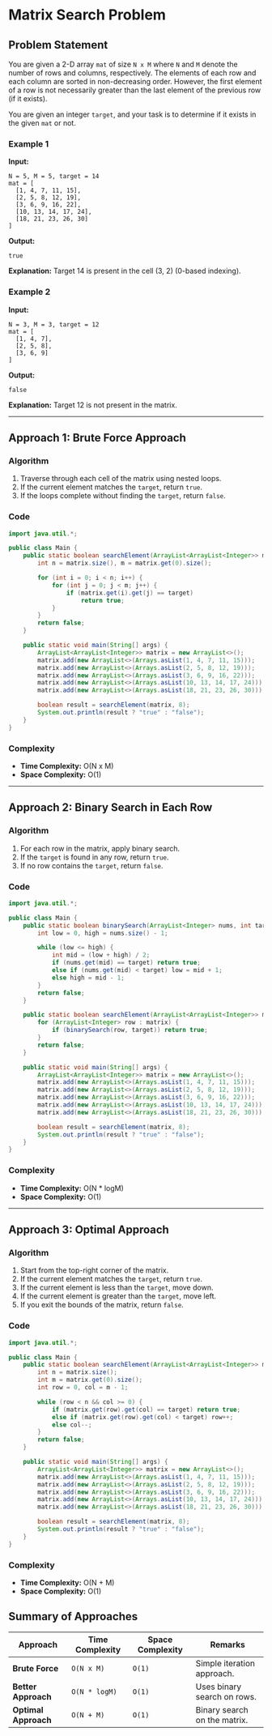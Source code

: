# Matrix Search Problem

## Problem Statement
You are given a 2-D array `mat` of size `N x M` where `N` and `M` denote the number of rows and columns, respectively. The elements of each row and each column are sorted in non-decreasing order. However, the first element of a row is not necessarily greater than the last element of the previous row (if it exists).

You are given an integer `target`, and your task is to determine if it exists in the given `mat` or not.

### Example 1
**Input:**
```
N = 5, M = 5, target = 14
mat = [
  [1, 4, 7, 11, 15],
  [2, 5, 8, 12, 19],
  [3, 6, 9, 16, 22],
  [10, 13, 14, 17, 24],
  [18, 21, 23, 26, 30]
]
```
**Output:**
```
true
```
**Explanation:** Target 14 is present in the cell (3, 2) (0-based indexing).

### Example 2
**Input:**
```
N = 3, M = 3, target = 12
mat = [
  [1, 4, 7],
  [2, 5, 8],
  [3, 6, 9]
]
```
**Output:**
```
false
```
**Explanation:** Target 12 is not present in the matrix.

---

## Approach 1: Brute Force Approach

### Algorithm
1. Traverse through each cell of the matrix using nested loops.
2. If the current element matches the `target`, return `true`.
3. If the loops complete without finding the `target`, return `false`.

### Code
```java
import java.util.*;

public class Main {
    public static boolean searchElement(ArrayList<ArrayList<Integer>> matrix, int target) {
        int n = matrix.size(), m = matrix.get(0).size();

        for (int i = 0; i < n; i++) {
            for (int j = 0; j < m; j++) {
                if (matrix.get(i).get(j) == target)
                    return true;
            }
        }
        return false;
    }

    public static void main(String[] args) {
        ArrayList<ArrayList<Integer>> matrix = new ArrayList<>();
        matrix.add(new ArrayList<>(Arrays.asList(1, 4, 7, 11, 15)));
        matrix.add(new ArrayList<>(Arrays.asList(2, 5, 8, 12, 19)));
        matrix.add(new ArrayList<>(Arrays.asList(3, 6, 9, 16, 22)));
        matrix.add(new ArrayList<>(Arrays.asList(10, 13, 14, 17, 24)));
        matrix.add(new ArrayList<>(Arrays.asList(18, 21, 23, 26, 30)));

        boolean result = searchElement(matrix, 8);
        System.out.println(result ? "true" : "false");
    }
}
```

### Complexity
- **Time Complexity:** O(N x M)
- **Space Complexity:** O(1)

---

## Approach 2: Binary Search in Each Row

### Algorithm
1. For each row in the matrix, apply binary search.
2. If the `target` is found in any row, return `true`.
3. If no row contains the `target`, return `false`.

### Code
```java
import java.util.*;

public class Main {
    public static boolean binarySearch(ArrayList<Integer> nums, int target) {
        int low = 0, high = nums.size() - 1;

        while (low <= high) {
            int mid = (low + high) / 2;
            if (nums.get(mid) == target) return true;
            else if (nums.get(mid) < target) low = mid + 1;
            else high = mid - 1;
        }
        return false;
    }

    public static boolean searchElement(ArrayList<ArrayList<Integer>> matrix, int target) {
        for (ArrayList<Integer> row : matrix) {
            if (binarySearch(row, target)) return true;
        }
        return false;
    }

    public static void main(String[] args) {
        ArrayList<ArrayList<Integer>> matrix = new ArrayList<>();
        matrix.add(new ArrayList<>(Arrays.asList(1, 4, 7, 11, 15)));
        matrix.add(new ArrayList<>(Arrays.asList(2, 5, 8, 12, 19)));
        matrix.add(new ArrayList<>(Arrays.asList(3, 6, 9, 16, 22)));
        matrix.add(new ArrayList<>(Arrays.asList(10, 13, 14, 17, 24)));
        matrix.add(new ArrayList<>(Arrays.asList(18, 21, 23, 26, 30)));

        boolean result = searchElement(matrix, 8);
        System.out.println(result ? "true" : "false");
    }
}
```

### Complexity
- **Time Complexity:** O(N * logM)
- **Space Complexity:** O(1)

---

## Approach 3: Optimal Approach

### Algorithm
1. Start from the top-right corner of the matrix.
2. If the current element matches the `target`, return `true`.
3. If the current element is less than the `target`, move down.
4. If the current element is greater than the `target`, move left.
5. If you exit the bounds of the matrix, return `false`.

### Code
```java
import java.util.*;

public class Main {
    public static boolean searchElement(ArrayList<ArrayList<Integer>> matrix, int target) {
        int n = matrix.size();
        int m = matrix.get(0).size();
        int row = 0, col = m - 1;

        while (row < n && col >= 0) {
            if (matrix.get(row).get(col) == target) return true;
            else if (matrix.get(row).get(col) < target) row++;
            else col--;
        }
        return false;
    }

    public static void main(String[] args) {
        ArrayList<ArrayList<Integer>> matrix = new ArrayList<>();
        matrix.add(new ArrayList<>(Arrays.asList(1, 4, 7, 11, 15)));
        matrix.add(new ArrayList<>(Arrays.asList(2, 5, 8, 12, 19)));
        matrix.add(new ArrayList<>(Arrays.asList(3, 6, 9, 16, 22)));
        matrix.add(new ArrayList<>(Arrays.asList(10, 13, 14, 17, 24)));
        matrix.add(new ArrayList<>(Arrays.asList(18, 21, 23, 26, 30)));

        boolean result = searchElement(matrix, 8);
        System.out.println(result ? "true" : "false");
    }
}
```

### Complexity
- **Time Complexity:** O(N + M)
- **Space Complexity:** O(1)

## Summary of Approaches
| Approach            | Time Complexity | Space Complexity | Remarks                     |
|---------------------|-----------------|------------------|----------------------------|
| **Brute Force**     | `O(N x M)`      | `O(1)`           | Simple iteration approach. |
| **Better Approach** | `O(N * logM)`   | `O(1)`           | Uses binary search on rows.|
| **Optimal Approach**| `O(N + M)` | `O(1)`           | Binary search on the matrix.|
